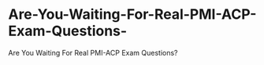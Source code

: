# Are-You-Waiting-For-Real-PMI-ACP-Exam-Questions-
Are You Waiting For Real PMI-ACP Exam Questions?
